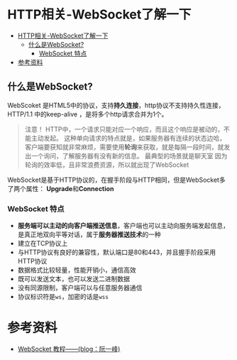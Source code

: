 # HTTP相关-WebSocket了解一下

<!-- TOC -->

- [HTTP相关-WebSocket了解一下](#http相关-websocket了解一下)
  - [什么是WebSocket?](#什么是websocket)
    - [WebSocket 特点](#websocket-特点)
- [参考资料](#参考资料)

<!-- /TOC -->

## 什么是WebSocket?

WebScoket 是HTML5中的协议，支持**持久连接**，http协议不支持持久性连接，HTTP/1.1 中的keep-alive ，是将多个http请求合并为1个。

> 注意！
> HTTP中，一个请求只能对应一个响应，而且这个响应是被动的，不能主动发起。
> 这种单向请求的特点就是，如果服务器有连续的状态边哈，客户端要获知就非常麻烦，需要使用**轮询**来获取，就是每隔一段时间，就发出一个询问，了解服务器有没有新的信息。
> 最典型的场景就是聊天室
> 因为轮询的效率低，且非常浪费资源，所以就出现了WebSocket

WebSocket是基于HTTP协议的，在握手阶段与HTTP相同，但是WebSocket多了两个属性： **Upgrade**和**Connection**

### WebSocket 特点

- **服务端可以主动的向客户端推送信息**，客户端也可以主动向服务端发起信息，是真正地双向平等对话，属于**服务器推送技术**的一种
- 建立在TCP协议上
- 与HTTP协议有良好的兼容性，默认端口是80和443，并且握手阶段采用HTTP协议
- 数据格式比较轻量，性能开销小，通信高效
- 既可以发送文本，也可以发送二进制数据
- 没有同源限制，客户端可以与任意服务器通信
- 协议标识符是`ws`，加密的话是`wss`

# 参考资料
- [WebSocket 教程——(blog：阮一峰)](http://www.ruanyifeng.com/blog/2017/05/websocket.html)